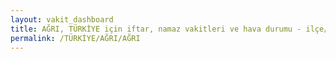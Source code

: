 ```yaml
---
layout: vakit_dashboard
title: AĞRI, TÜRKİYE için iftar, namaz vakitleri ve hava durumu - ilçe/eyalet seç
permalink: /TÜRKİYE/AĞRI/AĞRI
---
```


<script type="text/javascript">
  var GLOBAL_COUNTRY = 'TÜRKİYE';
  var GLOBAL_CITY = 'AĞRI';
  var GLOBAL_STATE = 'AĞRI';
  var lat = 72;
  var lon = 21;
</script>
